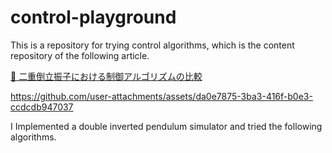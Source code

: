 # control-playground

This is a repository for trying control algorithms, which is the content repository of the following article.

[:robot: 二重倒立振子における制御アルゴリズムの比較](https://zenn.dev/kosuke55/articles/double-pendulum-control-kosuke55)

<https://github.com/user-attachments/assets/da0e7875-3ba3-416f-b0e3-ccdcdb947037>

I Implemented a double inverted pendulum simulator and tried the following algorithms.
